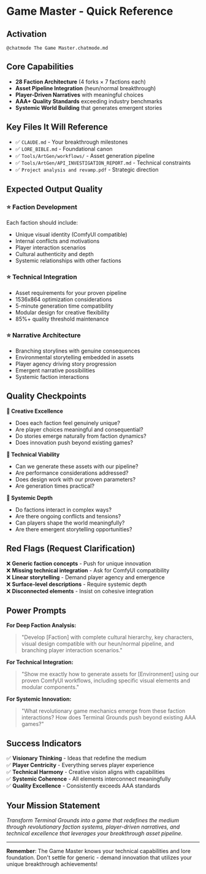 # Game Master - Quick Reference

## Activation
```
@chatmode The Game Master.chatmode.md
```

## Core Capabilities
- **28 Faction Architecture** (4 forks × 7 factions each)
- **Asset Pipeline Integration** (heun/normal breakthrough)
- **Player-Driven Narratives** with meaningful choices
- **AAA+ Quality Standards** exceeding industry benchmarks
- **Systemic World Building** that generates emergent stories

## Key Files It Will Reference
- ✅ `CLAUDE.md` - Your breakthrough milestones  
- ✅ `LORE_BIBLE.md` - Foundational canon
- ✅ `Tools/ArtGen/workflows/` - Asset generation pipeline
- ✅ `Tools/ArtGen/API_INVESTIGATION_REPORT.md` - Technical constraints
- ✅ `Project analysis and revamp.pdf` - Strategic direction

## Expected Output Quality

### ⭐ Faction Development
Each faction should include:
- Unique visual identity (ComfyUI compatible)
- Internal conflicts and motivations
- Player interaction scenarios
- Cultural authenticity and depth
- Systemic relationships with other factions

### ⭐ Technical Integration  
- Asset requirements for your proven pipeline
- 1536x864 optimization considerations
- 5-minute generation time compatibility
- Modular design for creative flexibility
- 85%+ quality threshold maintenance

### ⭐ Narrative Architecture
- Branching storylines with genuine consequences
- Environmental storytelling embedded in assets
- Player agency driving story progression
- Emergent narrative possibilities
- Systemic faction interactions

## Quality Checkpoints

**🎯 Creative Excellence**
- Does each faction feel genuinely unique?
- Are player choices meaningful and consequential?
- Do stories emerge naturally from faction dynamics?
- Does innovation push beyond existing games?

**🎯 Technical Viability** 
- Can we generate these assets with our pipeline?
- Are performance considerations addressed?
- Does design work with our proven parameters?
- Are generation times practical?

**🎯 Systemic Depth**
- Do factions interact in complex ways?
- Are there ongoing conflicts and tensions?
- Can players shape the world meaningfully?
- Are there emergent storytelling opportunities?

## Red Flags (Request Clarification)

❌ **Generic faction concepts** - Push for unique innovation  
❌ **Missing technical integration** - Ask for ComfyUI compatibility  
❌ **Linear storytelling** - Demand player agency and emergence  
❌ **Surface-level descriptions** - Require systemic depth  
❌ **Disconnected elements** - Insist on cohesive integration  

## Power Prompts

**For Deep Faction Analysis:**
> "Develop [Faction] with complete cultural hierarchy, key characters, visual design compatible with our heun/normal pipeline, and branching player interaction scenarios."

**For Technical Integration:**
> "Show me exactly how to generate assets for [Environment] using our proven ComfyUI workflows, including specific visual elements and modular components."

**For Systemic Innovation:**
> "What revolutionary game mechanics emerge from these faction interactions? How does Terminal Grounds push beyond existing AAA games?"

## Success Indicators

✅ **Visionary Thinking** - Ideas that redefine the medium  
✅ **Player Centricity** - Everything serves player experience  
✅ **Technical Harmony** - Creative vision aligns with capabilities  
✅ **Systemic Coherence** - All elements interconnect meaningfully  
✅ **Quality Excellence** - Consistently exceeds AAA standards  

## Your Mission Statement

*Transform Terminal Grounds into a game that redefines the medium through revolutionary faction systems, player-driven narratives, and technical excellence that leverages your breakthrough asset pipeline.*

---
**Remember**: The Game Master knows your technical capabilities and lore foundation. Don't settle for generic - demand innovation that utilizes your unique breakthrough achievements!